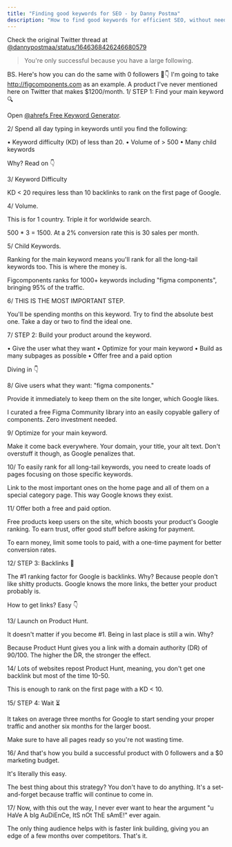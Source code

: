 ```yaml
---
title: "Finding good keywords for SEO - by Danny Postma"
description: "How to find good keywords for efficient SEO, without needing an audience."
---
```


Check the original Twitter thread at [@dannypostmaa/status/1646368426246680579](https://twitter.com/dannypostmaa/status/1646368426246680579)

> You're only successful because you have a large following.

BS. Here's how you can do the same with 0 followers 🧵👇
I'm going to take http://figcomponents.com as an example. A product I've never mentioned here on Twitter that makes $1200/month.
1/ STEP 1: Find your main keyword 🔍

Open [@ahrefs Free Keyword Generator](https://ahrefs.com/keyword-generator).

2/ Spend all day typing in keywords until you find the following:

• Keyword difficulty (KD) of less than 20.
• Volume of > 500
• Many child keywords

Why? Read on 👇

3/ Keyword Difficulty

KD < 20 requires less than 10 backlinks to rank on the first page of Google.

4/ Volume.

This is for 1 country. Triple it for worldwide search.

500 * 3 = 1500. At a 2% conversion rate this is 30 sales per month.

5/ Child Keywords.

Ranking for the main keyword means you'll rank for all the long-tail keywords too. This is where the money is.

Figcomponents ranks for 1000+ keywords including "figma components", bringing 95% of the traffic.

6/ THIS IS THE MOST IMPORTANT STEP.

You'll be spending months on this keyword. Try to find the absolute best one. Take a day or two to find the ideal one.

7/ STEP 2: Build your product around the keyword.

• Give the user what they want
• Optimize for your main keyword
• Build as many subpages as possible
• Offer free and a paid option

Diving in 👇

8/ Give users what they want: "figma components."

Provide it immediately to keep them on the site longer, which Google likes.

I curated a free Figma Community library into an easily copyable gallery of components. Zero investment needed.

9/ Optimize for your main keyword.

Make it come back everywhere. Your domain, your title, your alt text. Don't overstuff it though, as Google penalizes that.

10/ To easily rank for all long-tail keywords, you need to create loads of pages focusing on those specific keywords.

Link to the most important ones on the home page and all of them on a special category page. This way Google knows they exist.

11/ Offer both a free and paid option.

Free products keep users on the site, which boosts your product's Google ranking. To earn trust, offer good stuff before asking for payment.

To earn money, limit some tools to paid, with a one-time payment for better conversion rates.

12/ STEP 3: Backlinks 🔗

The #1 ranking factor for Google is backlinks. Why? Because people don't like shitty products. Google knows the more links, the better your product probably is.

How to get links? Easy 👇

13/ Launch on Product Hunt.

It doesn't matter if you become #1. Being in last place is still a win. Why?

Because Product Hunt gives you a link with a domain authority (DR) of 90/100. The higher the DR, the stronger the effect.

14/ Lots of websites repost Product Hunt, meaning, you don't get one backlink but most of the time 10-50.

This is enough to rank on the first page with a KD < 10.

15/ STEP 4: Wait ⏳

It takes on average three months for Google to start sending your proper traffic and another six months for the larger boost.

Make sure to have all pages ready so you're not wasting time.

16/ And that's how you build a successful product with 0 followers and a $0 marketing budget.

It's literally this easy.

The best thing about this strategy? You don't have to do anything. It's a set-and-forget because traffic will continue to come in.

17/ Now, with this out the way, I never ever want to hear the argument "u HaVe A bIg AuDiEnCe, ItS nOt ThE sAmE!" ever again.

The only thing audience helps with is faster link building, giving you an edge of a few months over competitors. That's it.
